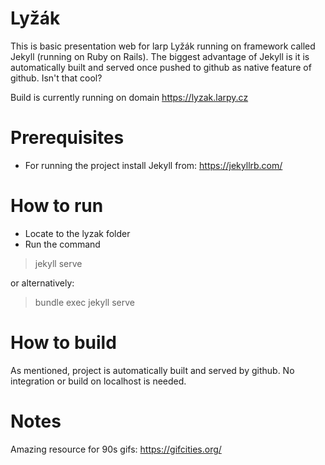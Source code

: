 # Lyžák
This is basic presentation web for larp Lyžák running on framework called Jekyll (running on Ruby on Rails). The biggest advantage of Jekyll is it is automatically built and served once pushed to github as native feature of github. Isn't that cool?

Build is currently running on domain https://lyzak.larpy.cz

# Prerequisites
* For running the project install Jekyll from:
https://jekyllrb.com/

# How to run
* Locate to the lyzak folder
* Run the command 
> jekyll serve

or alternatively:
> bundle exec jekyll serve

# How to build
As mentioned, project is automatically built and served by github. No integration or build on localhost is needed.

# Notes
Amazing resource for 90s gifs: https://gifcities.org/
